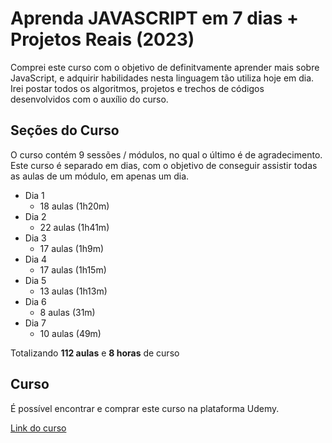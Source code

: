 # Aprenda JAVASCRIPT em 7 dias + Projetos Reais (2023)
Comprei este curso com o objetivo de definitvamente aprender mais sobre JavaScript, e adquirir habilidades nesta linguagem tão utiliza hoje em dia. Irei postar todos os algoritmos, projetos e trechos de códigos desenvolvidos com o auxílio do curso.

## Seções do Curso
O curso contém 9 sessões / módulos, no qual o último é de agradecimento. Este curso é separado em dias, com o objetivo de conseguir assistir todas as aulas de um módulo, em apenas um dia.

* Dia 1
    * 18 aulas (1h20m)
* Dia 2
    * 22 aulas (1h41m)
* Dia 3
    * 17 aulas (1h9m)
* Dia 4 
    * 17 aulas (1h15m)
* Dia 5 
    * 13 aulas (1h13m)
* Dia 6 
    * 8 aulas (31m)
* Dia 7 
    * 10 aulas (49m)

Totalizando **112 aulas** e **8 horas** de curso

## Curso
É possível encontrar e comprar este curso na plataforma Udemy.

[Link do curso](https://www.udemy.com/course/aprenda-javascript-em-7-dias/)
